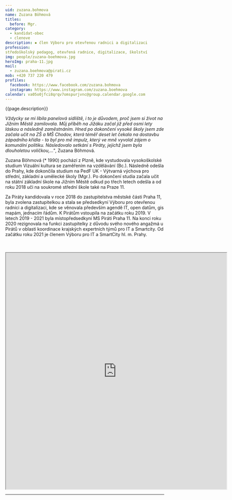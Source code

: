 ```yaml
---
uid: zuzana.bohmova
name: Zuzana Böhmová
titles:
  before: Mgr.
category:
  - kandidat-obec
  - clenove
description: ▪ člen Výboru pro otevřenou radnici a digitalizaci
profession: 
středoškolský pedagog, otevřená radnice, digitalizace, školství
img: people/zuzana-boehmova.jpg
heroImg: praha-11.jpg
mail:
  - zuzana.boehmova@pirati.cz
mob: +420 737 220 479
profiles:
  facebook: https://www.facebook.com/zuzana.bohmova
  instagram: https://www.instagram.com/zuzana.boehmova
calendar: va05o0jfci8qrqv7omspurjvnc@group.calendar.google.com
---
```


{{page.description}}

*Vždycky se mi líbila panelová sídliště, i to je důvodem, proč jsem si život na Jižním Městě zamilovala. Můj příběh na Jižáku začal již před osmi lety láskou a následně zaměstnáním. Hned po dokončení vysoké školy jsem zde začala učit na ZŠ a MŠ Chodov, která téměř deset let čekala na dostavbu západního křídla - to byl pro mě impulz, který ve mně vyvolal zájem o komunální politiku. Následovalo setkání s Piráty, jejichž jsem byla dlouholetou voličkou,..."*, Zuzana Böhmová.


Zuzana Böhmová (* 1990) pochází z Plzně, kde vystudovala vysokoškolské studium Vizuální kultura se zaměřením na vzdělávání (Bc.). Následně odešla do Prahy, kde dokončila studium na PedF UK - Výtvarná výchova pro střední, základní a umělecké školy (Mgr.). Po dokončení studia začala učit na státní základní škole na Jižním Městě odkud po třech letech odešla a od roku 2018 uči na soukromé střední škole také na Praze 11.

Za Piráty kandidovala v roce 2018 do zastupitelstva městské části Praha 11, byla zvolena zastupitelkou a stala se předsedkyní Výboru pro otevřenou radnici a digitalizaci, kde se věnovala především agendě IT, open datům, gis mapám, jednacím řádům. K Pirátům vstoupila na začátku roku 2019. V letech 2019 - 2021 byla místopředsedkyní MS Piráti Praha 11. Na konci roku 2020 rezignovala na funkci zastupitelky z důvodu svého nového angažmá u Pirátů v oblasti koordinace krajských expertních týmů pro IT a Smartcity. Od začátku roku 2021 je členem Výboru pro IT a SmartCity hl. m. Prahy. 

<br> 
<br> 



<iframe width="700" height="750" src="https://calendar.google.com/calendar/u/0/embed?src=va05o0jfci8qrqv7omspurjvnc@group.calendar.google.com&ctz=Europe/Prague"></iframe>

---
